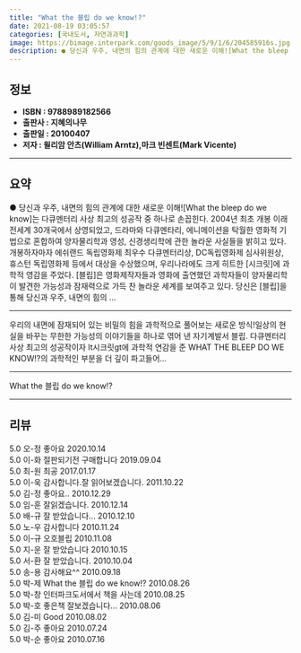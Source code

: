 ```yaml
---
title: "What the 블립 do we know!?"
date: 2021-08-19 03:05:57
categories: [국내도서, 자연과과학]
image: https://bimage.interpark.com/goods_image/5/9/1/6/204585916s.jpg
description: ● 당신과 우주, 내면의 힘의 관계에 대한 새로운 이해![What the bleep do we know]는 다큐멘터리 사상 최고의 성공작 중 하나로 손꼽힌다. 2004년 최초 개봉 이래 전세계 30개국에서 상영되었고, 드라마와 다큐멘타리, 에니메이션을 탁월한 영화적 기법으로 혼합하여
---
```


## **정보**

- **ISBN : 9788989182566**
- **출판사 : 지혜의나무**
- **출판일 : 20100407**
- **저자 : 윌리암 안츠(William Arntz),마크 빈센트(Mark Vicente)**

------



## **요약**

●  당신과 우주, 내면의 힘의 관계에 대한 새로운 이해![What the bleep do we know]는 다큐멘터리 사상 최고의 성공작 중 하나로 손꼽힌다. 2004년 최초 개봉 이래 전세계 30개국에서 상영되었고, 드라마와 다큐멘타리, 에니메이션을 탁월한 영화적 기법으로 혼합하여 양자물리학과 영성, 신경생리학에 관한 놀라운 사실들을 밝히고 있다. 개봉하자마자 에쉬랜드 독립영화제 최우수 다큐멘터리상, DC독립영화제 심사위원상, 휴스턴 독립영화제 등에서 대상을 수상했으며, 우리나라에도 크게 히트한 [시크릿]에 과학적 영감을 주었다. [블립]은 영화제작자들과 영화에 출연했던 과학자들이 양자물리학이 발견한 가능성과 잠재력으로 가득 찬 놀라운 세계를 보여주고 있다. 당신은 [블립]을 통해 당신과 우주, 내면의 힘의 ...

------

우리의 내면에 잠재되어 있는 비밀의 힘을 과학적으로 풀어보는 새로운 방식!일상의 현실을 바꾸는 무한한 가능성의 이야기들을 하나로 엮어 낸 자기계발서 블립. 다큐멘터리 사상 최고의 성공작이자 lt시크릿gt에 과학적 연감을 준 WHAT THE BLEEP DO WE KNOW!?의 과학적인 부분을 더 깊이 파고들어... 

------


What the 블립 do we know!? 

------


## **리뷰** 

5.0 오-정 좋아요 2020.10.14 <br/>5.0 이-화 절판되기전 구매합니다 2019.09.04 <br/>5.0 최-원 최공 2017.01.17 <br/>5.0 이-욱 감사합니다.잘 읽어보겠습니다. 2011.10.22 <br/>5.0 김-정 좋아요.. 2010.12.29 <br/>5.0 임-훈 잘읽겠습니다. 2010.12.14 <br/>5.0 배-규 잘 받았습니다... 2010.12.10 <br/>5.0 노-우 감사합니다 2010.11.24 <br/>5.0 이-규 오호블립 2010.11.08 <br/>5.0 지-운 잘 받았습니다 2010.10.15 <br/>5.0 서-환 잘 받았습니다. 2010.10.04 <br/>5.0 송-용 감사해요^^ 2010.09.18 <br/>5.0 박-제 What the 블립 do we know!? 2010.08.26 <br/>5.0 박-창 인터파크도서에서 책을 사는데 2010.08.25 <br/>5.0 박-호 좋은책 잘보겠습니다... 2010.08.06 <br/>5.0 김-미 Good 2010.08.02 <br/>5.0 김-주 좋아요 2010.07.24 <br/>5.0 박-순 좋아요 2010.07.16 <br/>